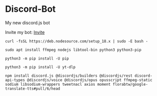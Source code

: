 # Discord-Bot
My new discord.js bot

Invite my bot: [Invite](https://discord.com/api/oauth2/authorize?client_id=946134485756444692&permissions=8&scope=bot%20applications.commands)

```curl -fsSL https://deb.nodesource.com/setup_18.x | sudo -E bash -```

```sudo apt install ffmpeg nodejs libtool-bin python3 python3-pip```

```python3 -m pip install -U pip```

```python3 -m pip install -U yt-dlp```

```npm install discord.js @discordjs/builders @discordjs/rest discord-api-types @discordjs/voice @discordjs/opus opusscript ffmpeg-static sodium libsodium-wrappers tweetnacl axios moment florabtw/google-translate-tts#pull/6/head```